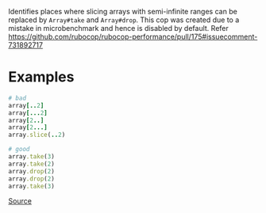 
Identifies places where slicing arrays with semi-infinite ranges
can be replaced by `Array#take` and `Array#drop`.
This cop was created due to a mistake in microbenchmark and hence is disabled by default.
Refer https://github.com/rubocop/rubocop-performance/pull/175#issuecomment-731892717

# Examples

```ruby
# bad
array[..2]
array[...2]
array[2..]
array[2...]
array.slice(..2)

# good
array.take(3)
array.take(2)
array.drop(2)
array.drop(2)
array.take(3)
```

[Source](http://www.rubydoc.info/gems/rubocop/RuboCop/Cop/Performance/ArraySemiInfiniteRangeSlice)